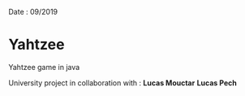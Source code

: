 Date : 09/2019

# Yahtzee
Yahtzee game in java


University project in collaboration with : **Lucas Mouctar**  **Lucas Pech**
